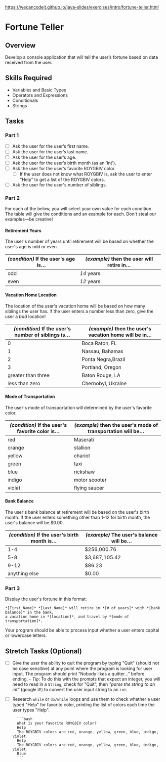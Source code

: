 https://wecancodeit.github.io/java-slides/exercises/intro/fortune-teller.html

# Fortune Teller

## Overview

Develop a console application that will tell the user’s fortune based on data received from the user.

## Skills Required

- Variables and Basic Types
- Operators and Expressions
- Conditionals
- Strings

## Tasks

### Part 1

- [ ] Ask the user for the user’s first name.
- [ ] Ask the user for the user’s last name.
- [ ] Ask the user for the user’s age.
- [ ] Ask the user for the user’s birth month (as an 'int').
- [ ] Ask the user for the user’s favorite ROYGBIV color.
  - [ ] If the user does not know what ROYGBIV is, ask the user to enter “Help” to get a list of the ROYGBIV colors.
- [ ] Ask the user for the user's number of siblings.

### Part 2

For each of the below, you will select your own value for each condition. The table will give the conditions and an example for each. Don't steal our examples—be creative!

#### Retirement Years

The user's number of years until retirement will be based on whether the user's age is odd or even.

| _(condition)_ If the user's age is… | _(example)_ then the user will retire in… |
| ----------------------------------- | ----------------------------------------- |
| odd                                 | _14_ years                                |
| even                                | _12_ years                                |

#### Vacation Home Location

The location of the user's vacation home will be based on how many siblings the user has. If the user enters a number less than zero, give the user a _bad_ location!

| _(condition)_ If the user's number of siblings is… | _(example)_ then the user's vacation home will be in… |
| -------------------------------------------------- | ----------------------------------------------------- |
| 0                                                  | Boca Raton, FL                                        |
| 1                                                  | Nassau, Bahamas                                       |
| 2                                                  | Ponta Negra,Brazil                                    |
| 3                                                  | Portland, Oregon                                      |
| greater than three                                 | Baton Rouge, LA                                       |
| less than zero                                     | Chernobyl, Ukraine                                    |

#### Mode of Transportation

The user's mode of transportation will determined by the user's favorite color.

| _(condition)_ If the user's favorite color is… | _(example)_ then the user's mode of transportation will be… |
| ---------------------------------------------- | ----------------------------------------------------------- |
| red                                            | Maserati                                                    |
| orange                                         | stallion                                                    |
| yellow                                         | chariot                                                     |
| green                                          | taxi                                                        |
| blue                                           | rickshaw                                                    |
| indigo                                         | motor scooter                                               |
| violet                                         | flying saucer                                               |

#### Bank Balance

The user's bank balance at retirement will be based on the user's birth month. If the user enters something other than 1-12 for birth month, the user's balance will be \$0.00.

| _(condition)_ If the user's birth month is… | _(example)_ The user's balance will be… |
| ------------------------------------------- | --------------------------------------- |
| 1-4                                         | \$256,000.76                            |
| 5-8                                         | \$3,687,105.42                          |
| 9-12                                        | \$86.23                                 |
| anything else                               | \$0.00                                  |

### Part 3

Display the user's fortune in this format:

    *[First Name]* *[Last Name]* will retire in *[# of years]* with *[bank balance]* in the bank,
    a vacation home in *[location]*, and travel by *[mode of transportation]*.

Your program should be able to process input whether a user enters capital or lowercase letters.

## Stretch Tasks (Optional)

- [ ] Give the user the ability to quit the program by typing "Quit" (should not be case sensitive) at any point where the program is looking for user input. The program should print “Nobody likes a quitter...” before ending. - _Tip_: To do this with the prompts that expect an integer, you will need to read in a `String`, check for "Quit", then _"parse the string to an int"_ (google it!) to convert the user input string to an `int`.
- [ ] Research `while` or `do/while` loops and use them to check whether a user typed "Help" for favorite color, printing the list of colors each time the user types "Help".

      	```bash
      	What is your favorite ROYGBIV color?
      	Help
      	The ROYGBIV colors are red, orange, yellow, green, blue, indigo, violet.
      	Help
      	The ROYGBIV colors are red, orange, yellow, green, blue, indigo, violet.
      	Blue
      	```